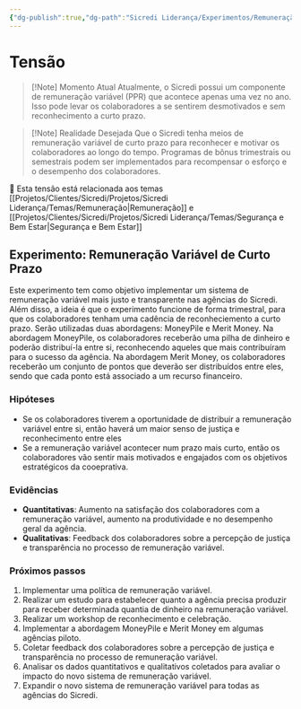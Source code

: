 ```yaml
---
{"dg-publish":true,"dg-path":"Sicredi Liderança/Experimentos/Remuneração Variável.md","permalink":"/Sicredi Liderança/Experimentos/Remuneração Variável/"}
---
```


# Tensão

> [!Note] Momento Atual
> Atualmente, o Sicredi possui um componente de remuneração variável (PPR) que acontece apenas uma vez no ano. Isso pode levar os colaboradores a se sentirem desmotivados e sem reconhecimento a curto prazo. 

> [!Note] Realidade Desejada
> Que o Sicredi tenha meios de remuneração variável de curto prazo para reconhecer e motivar os colaboradores ao longo do tempo. Programas de bônus trimestrais ou semestrais podem ser implementados para recompensar o esforço e o desempenho dos colaboradores. 

🔗 Esta tensão está relacionada aos temas [[Projetos/Clientes/Sicredi/Projetos/Sicredi Liderança/Temas/Remuneração\|Remuneração]] e [[Projetos/Clientes/Sicredi/Projetos/Sicredi Liderança/Temas/Segurança e Bem Estar\|Segurança e Bem Estar]]

## Experimento: Remuneração Variável de Curto Prazo

Este experimento tem como objetivo implementar um sistema de remuneração variável mais justo e transparente nas agências do Sicredi. Além disso, a ideia é que o experimento funcione de forma trimestral, para que os colaboradores tenham uma cadência de reconheciemento a curto prazo. Serão utilizadas duas abordagens: MoneyPile e Merit Money. Na abordagem MoneyPile, os colaboradores receberão uma pilha de dinheiro e poderão distribuí-la entre si, reconhecendo aqueles que mais contribuíram para o sucesso da agência. Na abordagem Merit Money, os colaboradores receberão um conjunto de pontos que deverão ser distribuídos entre eles, sendo que cada ponto está associado a um recurso financeiro. 


### Hipóteses
- Se os colaboradores tiverem a oportunidade de distribuir a remuneração variável entre si, então haverá um maior senso de justiça e reconhecimento entre eles
- Se a remuneração variável acontecer num prazo mais curto, então os colaboradores vão sentir mais motivados e engajados com os objetivos estratégicos da cooeprativa.

### Evidências
- **Quantitativas**: Aumento na satisfação dos colaboradores com a remuneração variável, aumento na produtividade e no desempenho geral da agência.
- **Qualitativas**: Feedback dos colaboradores sobre a percepção de justiça e transparência no processo de remuneração variável.

### Próximos passos
1. Implementar uma política de remuneração variável.
2. Realizar um estudo  para estabelecer quanto a agência precisa produzir para receber determinada quantia de dinheiro na remuneração variável.
3. Realizar um workshop de reconhecimento e celebração.
4. Implementar a abordagem MoneyPile e Merit Money em algumas agências piloto.
5. Coletar feedback dos colaboradores sobre a percepção de justiça e transparência no processo de remuneração variável.
6. Analisar os dados quantitativos e qualitativos coletados para avaliar o impacto do novo sistema de remuneração variável.
7. Expandir o novo sistema de remuneração variável para todas as agências do Sicredi.


